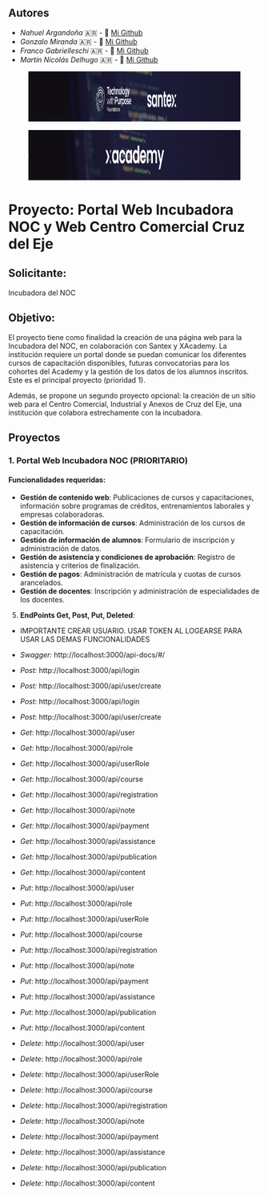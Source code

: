 ## Autores
- *Nahuel Argandoña* 🇦🇷 - 🐣 [Mi Github](https://github.com/Aubar48)
- *Gonzalo Miranda* 🇦🇷 - 🐣 [Mi Github](https://github.com/gonzalomiranda97)
- *Franco Gabrielleschi* 🇦🇷 - 🐣 [Mi Github](https://github.com/franmarg92)
- *Martín Nicolás Delhugo* 🇦🇷 - 🐣 [Mi Github](https://github.com/delhugo-martin)
<figure><img src="./front/src/assets/Santex.png" alt="logo" style="height: 100px;"></figure>
<figure><img src="./front/src/assets/xAcademy.png" alt="logo" style="height: 100px;"></figure>

# Proyecto: Portal Web Incubadora NOC y Web Centro Comercial Cruz del Eje

## Solicitante:
Incubadora del NOC

## Objetivo:
El proyecto tiene como finalidad la creación de una página web para la Incubadora del NOC, en colaboración con Santex y XAcademy. La institución requiere un portal donde se puedan comunicar los diferentes cursos de capacitación disponibles, futuras convocatorias para los cohortes del Academy y la gestión de los datos de los alumnos inscritos. Este es el principal proyecto (prioridad 1).

Además, se propone un segundo proyecto opcional: la creación de un sitio web para el Centro Comercial, Industrial y Anexos de Cruz del Eje, una institución que colabora estrechamente con la incubadora.

## Proyectos

### 1. Portal Web Incubadora NOC (PRIORITARIO)

#### Funcionalidades requeridas:
- **Gestión de contenido web**: Publicaciones de cursos y capacitaciones, información sobre programas de créditos, entrenamientos laborales y empresas colaboradoras.
- **Gestión de información de cursos**: Administración de los cursos de capacitación.
- **Gestión de información de alumnos**: Formulario de inscripción y administración de datos.
- **Gestión de asistencia y condiciones de aprobación**: Registro de asistencia y criterios de finalización.
- **Gestión de pagos**: Administración de matrícula y cuotas de cursos arancelados.
- **Gestión de docentes**: Inscripción y administración de especialidades de los docentes.

5. **EndPoints Get, Post, Put, Deleted**:
- IMPORTANTE CREAR USUARIO. USAR TOKEN AL LOGEARSE PARA USAR LAS DEMAS FUNCIONALIDADES 

- *Swagger:* http://localhost:3000/api-docs/#/

- *Post:* http://localhost:3000/api/login
- *Post:* http://localhost:3000/api/user/create

- *Post*: http://localhost:3000/api/login

- *Post*: http://localhost:3000/api/user/create

- *Get*: http://localhost:3000/api/user

- *Get*: http://localhost:3000/api/role

- *Get*: http://localhost:3000/api/userRole

- *Get*: http://localhost:3000/api/course

- *Get*: http://localhost:3000/api/registration

- *Get*: http://localhost:3000/api/note

- *Get*: http://localhost:3000/api/payment

- *Get*: http://localhost:3000/api/assistance

- *Get*: http://localhost:3000/api/publication

- *Get*: http://localhost:3000/api/content

- *Put*: http://localhost:3000/api/user

- *Put*: http://localhost:3000/api/role

- *Put*: http://localhost:3000/api/userRole

- *Put*: http://localhost:3000/api/course

- *Put*: http://localhost:3000/api/registration

- *Put*: http://localhost:3000/api/note

- *Put*: http://localhost:3000/api/payment

- *Put*: http://localhost:3000/api/assistance

- *Put*: http://localhost:3000/api/publication

- *Put*: http://localhost:3000/api/content

- *Delete*: http://localhost:3000/api/user

- *Delete*: http://localhost:3000/api/role

- *Delete*: http://localhost:3000/api/userRole

- *Delete*: http://localhost:3000/api/course

- *Delete*: http://localhost:3000/api/registration

- *Delete*: http://localhost:3000/api/note

- *Delete*: http://localhost:3000/api/payment

- *Delete*: http://localhost:3000/api/assistance

- *Delete*: http://localhost:3000/api/publication

- *Delete*: http://localhost:3000/api/content
